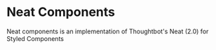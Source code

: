 # Neat Components

Neat components is an implementation of Thoughtbot's Neat (2.0) for Styled Components